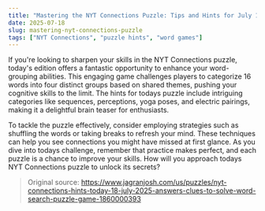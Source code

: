 ```yaml
---
title: "Mastering the NYT Connections Puzzle: Tips and Hints for July 18, 2025"
date: 2025-07-18
slug: mastering-nyt-connections-puzzle
tags: ["NYT Connections", "puzzle hints", "word games"]
---
```


If you're looking to sharpen your skills in the NYT Connections puzzle, today's edition offers a fantastic opportunity to enhance your word-grouping abilities. This engaging game challenges players to categorize 16 words into four distinct groups based on shared themes, pushing your cognitive skills to the limit. The hints for todays puzzle include intriguing categories like sequences, perceptions, yoga poses, and electric pairings, making it a delightful brain teaser for enthusiasts.

To tackle the puzzle effectively, consider employing strategies such as shuffling the words or taking breaks to refresh your mind. These techniques can help you see connections you might have missed at first glance. As you dive into todays challenge, remember that practice makes perfect, and each puzzle is a chance to improve your skills. How will you approach todays NYT Connections puzzle to unlock its secrets?
> Original source: https://www.jagranjosh.com/us/puzzles/nyt-connections-hints-today-18-july-2025-answers-clues-to-solve-word-search-puzzle-game-1860000393